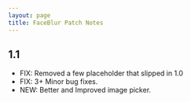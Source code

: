 ```yaml
---
layout: page
title: FaceBlur Patch Notes
---
```


## 1.1

* FIX: Removed a few placeholder that slipped in 1.0
* FIX: 3+ Minor bug fixes.
* NEW: Better and Improved image picker.